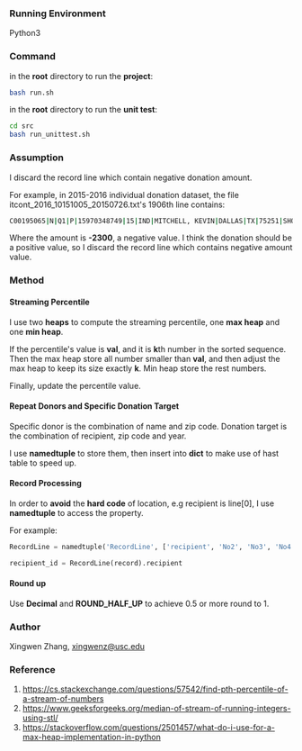 ### Running Environment

Python3





### Command

in the **root** directory to run the **project**:

```bash
bash run.sh
```

in the **root** directory to run the **unit test**:

```bash
cd src
bash run_unittest.sh
```





### Assumption

I discard the record line which contain negative donation amount.

For example, in 2015-2016 individual donation dataset, the file itcont_2016_10151005_20150726.txt's 1906th line contains:

```bash
C00195065|N|Q1|P|15970348749|15|IND|MITCHELL, KEVIN|DALLAS|TX|75251|SHOWBIZ CINEMAS|CHIEF EXECUTIVE OFFICER|03062015|-2300||0093019|1003390|||4042020151242038316
```

Where the amount is **-2300**, a negative value. I think the donation should be a positive value, so I discard the record line which contains negative amount value.





### Method



#### Streaming Percentile

I use two **heaps** to compute the streaming percentile, one **max heap** and one **min heap**. 

If the percentile's value is **val**, and it is **k**th number in the sorted sequence. Then the max heap store all number smaller than **val**, and then adjust the max heap to keep its size exactly **k**.  Min heap store the rest numbers. 

Finally, update the percentile value. 





#### Repeat Donors and Specific Donation Target

Specific donor is the combination of name and zip code. Donation target is the combination of recipient, zip code and year.

I use **namedtuple** to store them, then insert into **dict** to make use of hast table to speed up.





#### Record Processing

In order to **avoid** the **hard code** of location, e.g recipient is line[0], I use **namedtuple** to access the property.

For example: 

```python
RecordLine = namedtuple('RecordLine', ['recipient', 'No2', 'No3', 'No4', 'No5','No6', 'No7', 'name', 'No9', 'No10', 'zip', 'No12', 'No13', 'date', 'amount', 'other', 'No17', 'No18', 'No19', 'No20', 'No21'])

recipient_id = RecordLine(record).recipient
```





#### Round up

Use **Decimal** and **ROUND_HALF_UP** to achieve 0.5 or more round to 1.





### Author

Xingwen Zhang, xingwenz@usc.edu





### Reference

1. https://cs.stackexchange.com/questions/57542/find-pth-percentile-of-a-stream-of-numbers
2. https://www.geeksforgeeks.org/median-of-stream-of-running-integers-using-stl/
3. https://stackoverflow.com/questions/2501457/what-do-i-use-for-a-max-heap-implementation-in-python

